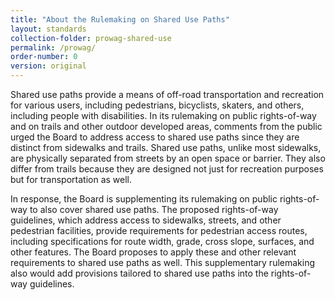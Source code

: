 ```yaml
---
title: "About the Rulemaking on Shared Use Paths"
layout: standards
collection-folder: prowag-shared-use
permalink: /prowag/
order-number: 0
version: original
---
```


Shared use paths provide a means of off-road transportation and recreation for various users, including pedestrians, bicyclists, skaters, and others, including people with disabilities. In its rulemaking on public rights-of-way and on trails and other outdoor developed areas, comments from the public urged the Board to address access to shared use paths since they are distinct from sidewalks and trails. Shared use paths, unlike most sidewalks, are physically separated from streets by an open space or barrier. They also differ from trails because they are designed not just for recreation purposes but for transportation as well.

In response, the Board is supplementing its rulemaking on public rights-of-way to also cover shared use paths.  The proposed rights-of-way guidelines, which address access to sidewalks, streets, and other pedestrian facilities, provide requirements for pedestrian access routes, including specifications for route width, grade, cross slope, surfaces, and other features. The Board proposes to apply these and other relevant requirements to shared use paths as well. This supplementary rulemaking also would add provisions tailored to shared use paths into the rights-of-way guidelines.  
